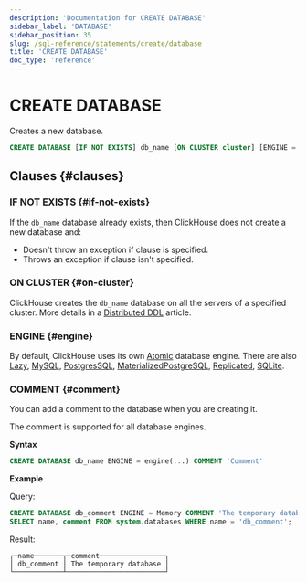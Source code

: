 ```yaml
---
description: 'Documentation for CREATE DATABASE'
sidebar_label: 'DATABASE'
sidebar_position: 35
slug: /sql-reference/statements/create/database
title: 'CREATE DATABASE'
doc_type: 'reference'
---
```


# CREATE DATABASE

Creates a new database.

```sql
CREATE DATABASE [IF NOT EXISTS] db_name [ON CLUSTER cluster] [ENGINE = engine(...)] [COMMENT 'Comment']
```

## Clauses {#clauses}

### IF NOT EXISTS {#if-not-exists}

If the `db_name` database already exists, then ClickHouse does not create a new database and:

- Doesn't throw an exception if clause is specified.
- Throws an exception if clause isn't specified.

### ON CLUSTER {#on-cluster}

ClickHouse creates the `db_name` database on all the servers of a specified cluster. More details in a [Distributed DDL](../../../sql-reference/distributed-ddl.md) article.

### ENGINE {#engine}

By default, ClickHouse uses its own [Atomic](../../../engines/database-engines/atomic.md) database engine. There are also [Lazy](../../../engines/database-engines/lazy.md), [MySQL](../../../engines/database-engines/mysql.md), [PostgresSQL](../../../engines/database-engines/postgresql.md), [MaterializedPostgreSQL](../../../engines/database-engines/materialized-postgresql.md), [Replicated](../../../engines/database-engines/replicated.md), [SQLite](../../../engines/database-engines/sqlite.md).

### COMMENT {#comment}

You can add a comment to the database when you are creating it.

The comment is supported for all database engines.

**Syntax**

```sql
CREATE DATABASE db_name ENGINE = engine(...) COMMENT 'Comment'
```

**Example**

Query:

```sql
CREATE DATABASE db_comment ENGINE = Memory COMMENT 'The temporary database';
SELECT name, comment FROM system.databases WHERE name = 'db_comment';
```

Result:

```text
┌─name───────┬─comment────────────────┐
│ db_comment │ The temporary database │
└────────────┴────────────────────────┘
```

